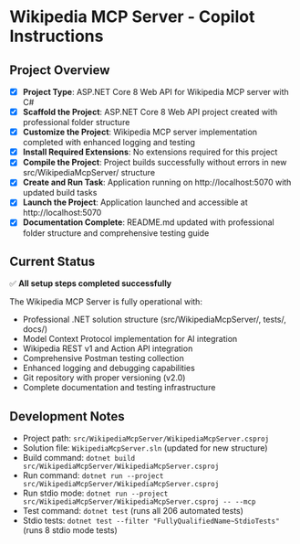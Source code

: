 # Wikipedia MCP Server - Copilot Instructions

## Project Overview
- [x] **Project Type**: ASP.NET Core 8 Web API for Wikipedia MCP server with C#
- [x] **Scaffold the Project**: ASP.NET Core 8 Web API project created with professional folder structure
- [x] **Customize the Project**: Wikipedia MCP server implementation completed with enhanced logging and testing
- [x] **Install Required Extensions**: No extensions required for this project
- [x] **Compile the Project**: Project builds successfully without errors in new src/WikipediaMcpServer/ structure
- [x] **Create and Run Task**: Application running on http://localhost:5070 with updated build tasks
- [x] **Launch the Project**: Application launched and accessible at http://localhost:5070
- [x] **Documentation Complete**: README.md updated with professional folder structure and comprehensive testing guide

## Current Status
✅ **All setup steps completed successfully**

The Wikipedia MCP Server is fully operational with:
- Professional .NET solution structure (src/WikipediaMcpServer/, tests/, docs/)
- Model Context Protocol implementation for AI integration
- Wikipedia REST v1 and Action API integration
- Comprehensive Postman testing collection
- Enhanced logging and debugging capabilities
- Git repository with proper versioning (v2.0)
- Complete documentation and testing infrastructure

## Development Notes
- Project path: `src/WikipediaMcpServer/WikipediaMcpServer.csproj`
- Solution file: `WikipediaMcpServer.sln` (updated for new structure)
- Build command: `dotnet build src/WikipediaMcpServer/WikipediaMcpServer.csproj`
- Run command: `dotnet run --project src/WikipediaMcpServer/WikipediaMcpServer.csproj`
- Run stdio mode: `dotnet run --project src/WikipediaMcpServer/WikipediaMcpServer.csproj -- --mcp`
- Test command: `dotnet test` (runs all 206 automated tests)
- Stdio tests: `dotnet test --filter "FullyQualifiedName~StdioTests"` (runs 8 stdio mode tests)